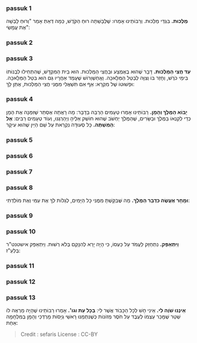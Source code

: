 
### passuk 1
<b>מַלְכוּת.</b> בִּגְדֵי מַלְכוּת. וְרַבּוֹתֵינוּ אָמְרוּ: שֶׁלְּבָשַׁתָּה רוּחַ הַקֹּדֶשׁ, כְּמָה דְּאַתְּ אָמַר "וְרוּחַ לָבְשָׁה אֶת עֲמָשַׂי": 

### passuk 2

### passuk 3
<b>עַד חֲצִי הַמַּלְכוּת.</b> דָּבָר שֶׁהוּא בְאֶמְצַע וּבַחֲצִי הַמַּלְכוּת. הוּא בֵית הַמִּקְדָּשׁ, שֶׁהִתְחִילוּ לִבְנוֹתוֹ בִּימֵי כֹרֶשׁ, וְחָזַר בּוֹ וְצִוָּה לְבַטֵּל הַמְּלָאכָה. וַאֲחַשְׁוֵרוֹשׁ שֶׁעָמַד אַחֲרָיו גַּם הוּא בִּטֵּל הַמְּלָאכָה. וּפְשׁוּטוֹ שֶׁל מִקְרָא: אַף אִם תִּשְׁאֲלִי מִמֶּנִּי חֲצִי הַמַּלְכוּת, אֶתֵּן לָךְ: 

### passuk 4
<b>יָבוֹא הַמֶּלֶךְ וְהָמָן.</b> רַבּוֹתֵינוּ אָמְרוּ טְעָמִים הַרְבֵּה בַדָּבָר: מָה רָאֲתָה אֶסְתֵּר שֶׁזִּמְּנָה אֶת הָמָן כְּדֵי לְקַנְאוֹ בַּמֶּלֶךְ וּבַשָּׂרִים, שֶׁהַמֶּלֶךְ יַחְשֹׁב שֶׁהוּא חוֹשֵׁק אֵלֶיהָ וְיַהַרְגֶנּוּ, וְעוֹד טְעָמִים רַבִּים: 
<b>אֶל הַמִּשְׁתֶּה.</b> כָּל סְעוּדָה נִקְרֵאת עַל שֵׁם הַיַּיִן שֶׁהוּא עִיקָר:

### passuk 5

### passuk 6

### passuk 7

### passuk 8
<b>וּמָחָר אֶעֱשֶׂה כִּדְבַר הַמֶּלֶךְ.</b> מַה שֶּׁבִּקַּשְׁתָּ מִמֶּנִּי כָּל הַיָּמִים, לְגַלּוֹת לְךָ אֶת עַמִּי וְאֶת מוֹלַדְתִּי: 

### passuk 9

### passuk 10
<b>וַיִּתְאַפַּק.</b> נִתְחַזֵּק לַעֲמֹד עַל כַּעְסוֹ, כִּי הָיָה יָרֵא לְהִנָּקֵם בְּלֹא רְשׁוּת. וַיִּתְאַפַּק אישטנט"ר בְּלַעַ"ז: 

### passuk 11

### passuk 12

### passuk 13
<b>אֵינֶנּוּ שֹׁוֶה לִי.</b> אֵינִי חָשׁ לְכָל הַכָּבוֹד אֲשֶׁר לִי:
<b>בְּכָל עֵת וגו'.</b> אָמְרוּ רַבּוֹתֵינוּ שֶׁהָיָה מַרְאֶה לוֹ שְׁטַר שֶׁמָּכַר עַצְמוֹ לְעֶבֶד עַל חֹסֶר מְזוֹנוֹת כְּשֶׁנִּתְמַנּוּ רָאשֵׁי גְיָסוֹת מָרְדְּכַי וְהָמָן בְּמִלְחָמָה אַחַת:

>Credit : sefaris
>License : CC-BY